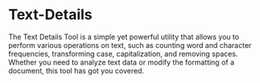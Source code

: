 # Text-Details
The Text Details Tool is a simple yet powerful utility that allows you to perform various operations on text, such as counting word and character frequencies, transforming case, capitalization, and removing spaces. Whether you need to analyze text data or modify the formatting of a document, this tool has got you covered.
